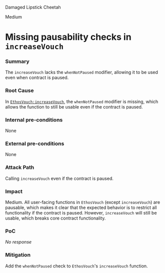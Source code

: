 Damaged Lipstick Cheetah

Medium

# Missing pausability checks in `increaseVouch`

### Summary

The `increaseVouch` lacks the `whenNotPaused` modifier, allowing it to be used even when contract is paused.

### Root Cause

In [`EthosVouch:increaseVouch`](https://github.com/sherlock-audit/2024-11-ethos-network-ii/blob/main/ethos/packages/contracts/contracts/EthosVouch.sol#L426), the `whenNotPaused` modifier is missing, which allows the function to still be usable even if the contract is paused.

### Internal pre-conditions

None

### External pre-conditions

None

### Attack Path

Calling `increaseVouch` even if the contract is paused.

### Impact

Medium. All user-facing functions in `EthosVouch` (except `increaseVouch`) are pausable, which makes it clear that the expected behavior is to restrict all functionality if the contract is paused. However, `increaseVouch` will still be usable, which 
breaks core contract functionality.

### PoC

_No response_

### Mitigation

Add the `whenNotPaused` check to `EthosVouch`'s `increaseVouch` function.